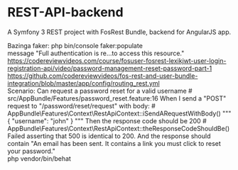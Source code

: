 REST-API-backend
==========

A Symfony 3 REST project with FosRest Bundle, backend for AngularJS app.

Bazinga faker:
php bin/console faker:populate
<br>
message	"Full authentication is re…to access this resource."
<br>
https://codereviewvideos.com/course/fosuser-fosrest-lexikjwt-user-login-registration-api/video/password-management-reset-password-part-1
<br>
https://github.com/codereviewvideos/fos-rest-and-user-bundle-integration/blob/master/app/config/routing_rest.yml
<br>
Scenario: Can request a password reset for a valid username                                                           # src/AppBundle/Features/password_reset.feature:16
    When I send a "POST" request to "/password/reset/request" with body:                                                # AppBundle\Features\Context\RestApiContext::iSendARequestWithBody()
      """
      { "username": "john" }
      """
    Then the response code should be 200                                                                                # AppBundle\Features\Context\RestApiContext::theResponseCodeShouldBe()
      Failed asserting that 500 is identical to 200.
    And the response should contain "An email has been sent. It contains a link you must click to reset your password."
<br>
php vendor/bin/behat


